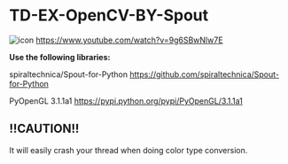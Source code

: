 # TD-EX-OpenCV-BY-Spout
![icon](https://raw.githubusercontent.com/yeataro/TD_KIWI/master/TD-EX-OpenCV-BY-Spout/shot/01.png)
https://www.youtube.com/watch?v=9g6SBwNlw7E

**Use the following libraries:**

spiraltechnica/Spout-for-Python
https://github.com/spiraltechnica/Spout-for-Python

PyOpenGL 3.1.1a1
https://pypi.python.org/pypi/PyOpenGL/3.1.1a1

!!CAUTION!!
----
It will easily crash your thread when doing color type conversion.
